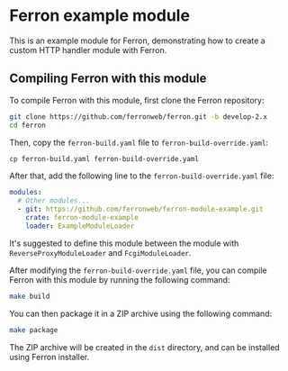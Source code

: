 # Ferron example module

This is an example module for Ferron, demonstrating how to create a custom HTTP handler module with Ferron.

## Compiling Ferron with this module

To compile Ferron with this module, first clone the Ferron repository:

```bash
git clone https://github.com/ferronweb/ferron.git -b develop-2.x
cd ferron
```

Then, copy the `ferron-build.yaml` file to `ferron-build-override.yaml`:

```bash
cp ferron-build.yaml ferron-build-override.yaml
```

After that, add the following line to the `ferron-build-override.yaml` file:

```yaml
modules:
  # Other modules...
  - git: https://github.com/ferronweb/ferron-module-example.git
    crate: ferron-module-example
    loader: ExampleModuleLoader
```

It's suggested to define this module between the module with `ReverseProxyModuleLoader` and `FcgiModuleLoader`.

After modifying the `ferron-build-override.yaml` file, you can compile Ferron with this module by running the following command:

```bash
make build
```

You can then package it in a ZIP archive using the following command:

```bash
make package
```

The ZIP archive will be created in the `dist` directory, and can be installed using Ferron installer.
